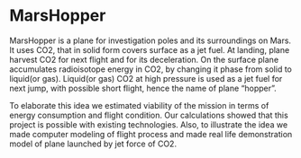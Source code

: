 # MarsHopper

MarsHopper is a plane for investigation poles and its surroundings on Mars. It uses CO2, that in solid form covers surface as a jet fuel. At landing, plane harvest CO2 for next flight and for its deceleration. On the surface plane accumulates radioisotope energy in CO2, by changing it phase from solid to liquid(or gas). Liquid(or gas) CO2 at high pressure is used as a jet fuel for next jump, with possible short flight, hence the name of plane “hopper”.​
​

To elaborate this idea we estimated viability of the mission in terms of energy consumption and flight condition. Our calculations showed that this project is possible with existing technologies. Also, to illustrate the idea we made computer modeling of flight process and made real life demonstration model of plane launched by jet force of CO2.​